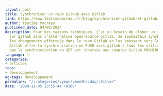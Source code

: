 ```yaml
---
layout: post
title: Synchroniser un repo GitHub avec Gitlab
link: https://www.teotimepacreau.fr/blog/synchroniser-github-et-gitlab/
author: Téotime Pacreau
published_date: 04/06/2024
description: Pour des raisons techniques, j’ai eu besoin de cloner un repo existant
  sur github dans l’alternative open-source Gitlab. Je souhaitais synchroniser tout
  les changements effectués dans le repo Gitlab en les poussant vers le repo github.
  Gitlab offre la synchronisation en PUSH vers github à tous les utilisateurs tandis
  que la synchronisation en GET est réservée aux comptes Gitlab PREMIUM (payant).
language: fr
categories:
- articles
tags:
- développement
og-tags: développement
permalink: "/:categories/:year/:month/:day/:title/"
date: '2024-11-05 20:55:44 +0100'
---
```


